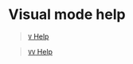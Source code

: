 <!-- TITLE: Visual Mode Help -->

# Visual mode help

> [ `V` Help](/options/capv/visual-mode/V-Help)

> [ `VV` Help](/options/capv/visual-mode/VV-Help)